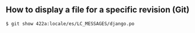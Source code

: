 How to display a file for a specific revision (Git)
---------------------------------------------------

    $ git show 422a:locale/es/LC_MESSAGES/django.po